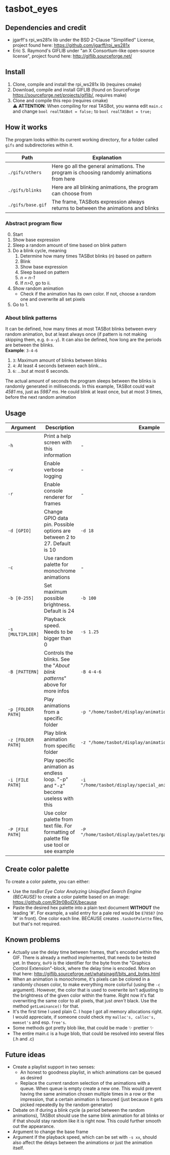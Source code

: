 # tasbot_eyes

## Dependencies and credit

* jgarff's rpi_ws281x lib under the BSD 2-Clause "Simplified" License, project found
  here: https://github.com/jgarff/rpi_ws281x
* Eric S. Raymond's GIFLIB under "an X Consortium-like open-source license", project found
  here: http://giflib.sourceforge.net/

## Install

1. Clone, compile and install the rpi_ws281x lib (requires cmake)
2. Download, compile and install GIFLIB (found on SourceForge https://sourceforge.net/projects/giflib/, requires make)
3. Clone and compile this repo (requires cmake)  
:warning: **ATTENTION**: When compiling for real TASBot, you wanna edit `main.c` and change `bool realTASBot = false;` to `bool realTASBot = true;` 

## How it works

The program looks within its current working directory, for a folder called `gifs` and subdirectories within it.

| Path | Explanation                                                                       |
| --- |-----------------------------------------------------------------------------------|
|`./gifs/others`| Here go all the general animations. The program is choosing randomly animations from here |
|`./gifs/blinks`| Here are all blinking animations, the program can choose from                     |
|`./gifs/base.gif`| The frame, TASBots expression always returns to between the animations and blinks |

### Abstract program flow

0. Start
1. Show base expression
2. Sleep a random amount of time based on blink pattern
3. Do a blink cycle, meaning  
    1. Determine how many times TASBot blinks (_n_) based on pattern
    2. Blink
    3. Show base expression
    4. Sleep based on pattern
    5. _n = n-1_
    6. If _n>0_, go to ii.
4. Show random animation
    * Check if the animation has its own color. If not, choose a random one and overwrite all set pixels
6. Go to 1.

### About blink patterns

It can be defined, how many times at most TASBot blinks between every random animation, but at least always once (if
pattern is not making skipping them, e.g. `0-x-y`). It can also be defined, how long are the periods are between the
blinks.  
**Example**: `3-4-6`

1. `3`: Maximum amount of blinks between blinks
2. `4`: At least 4 seconds between each blink...
3. `6`: ...but at most 6 seconds.

The actual amount of seconds the program sleeps between the blinks is randomly generated in milliseconds. In this
example, TASBot could wait _4581 ms_, just as _5987 ms_. He could blink at least once, but at most 3 times, before the
next random animation

## Usage

| Argument           | Description                                                                                                                                                                                                                | Example                                                                                           |
|--------------------|----------------------------------------------------------------------------------------------------------------------------------------------------------------------------------------------------------------------------|---------------------------------------------------------------------------------------------------|
| `-h`               | Print a help screen with this information                                                                                                                                                                                 | -                                                                                                 |
| `-v`               | Enable verbose logging                                                                                                                                                                                                     | -                                                                                                 |
| `-r`               | Enable console renderer for frames                                                                                                                                                                                         | -                                                                                                 |
| `-d [GPIO]`        | Change GPIO data pin. Possible options are between 2 to 27. Default is 10                                                                                                                                                  | `-d 18`                                                                                           |
| `-c`               | Use random palette for monochrome animations                                                                                                                                                                               | -                                                                                                 |
| `-b [0-255]`       | Set maximum possible brightness. Default is 24                                                                                                                                                                             | `-b 100`                                                                                          |
| `-s [MULTIPLIER]`  | Playback speed. Needs to be bigger than 0                                                                                                                                                                                  | `-s 1.25`                                                                                         |
| `-B [PATTERN]`     | Controls the blinks. See the "*About blink patterns*" above for more infos | `-B 4-4-6` |
| `-p [FOLDER PATH]` | Play animations from a specific folder                                                                                                                                                                                     | `-p "/home/tasbot/display/animations"`                                                         |
| `-z [FOLDER PATH]` | Play blink animation from specific folder                                                                                                                                                                                   | `-z "/home/tasbot/display/animations/blink`                                                    |
| `-i [FILE PATH]`   | Play specific animation as endless loop. "-p" and "-z" become useless with this                                                                                                                                            | `-i "/home/tasbot/display/special_animations/magfest.gif"`                                     |
| `-P [FILE PATH]`              | Use color palette from text file. For formatting of palette file use tool or see example                                                                                                                                   | `-P "/home/tasbot/display/palettes/gameboy.tasbotPalette"`                                     |

## Create color palette

To create a color palette, you can either:

* Use the *tasBot Eye Color Analyzing Uniquified Search Engine (BECAUSE)* to create a color palette based on an
  image: https://github.com/R3tr0BoiDX/because
* Paste the desired hex palette into a plain text document **WITHOUT** the leading '#'. For example, a valid entry for a
  pale red would be `E78587` (no '#' in front). One color each line. BECAUSE creates `.tasbotPalette` files, but that's
  not required.

## Known problems

* Actually use the delay time between frames, that's encoded within the GIF. There is already a method implemented, that
  needs to be tested yet. In theory, `0xF9` is the identifier for the byte from the "Graphics Control Extension"-block,
  where the delay time is encoded. More on that here: http://giflib.sourceforge.net/whatsinagif/bits_and_bytes.html
* When an animation is monochrome, it's pixels can be colored in a randomly chosen color, to make everything more
  colorful (using the `-c` argument). However, the color that is used to overwrite isn't adjusting to the brightness of
  the given color within the frame. Right now it's flat overwriting the same color to all pixels, that just _aren't_
  black. Use the method `getLuminance()` for that.
* It's the first time I used plain C. I hope I got all memory allocations right. I would appreciate, if someone could
  check my `malloc's, calloc's, memset's` and esp. `free's`.
* Some methods got pretty blob like, that could be made :sparkles: prettier :sparkles:
* The entire main.c is a huge blob, that could be resolved into several files (.h and .c)

## Future ideas

* Create a playlist support in two senses:
    * An honest to goodness playlist, in which animations can be queued as desired
    * Replace the current random selection of the animations with a queue. When queue is empty create a new one. This
      would prevent having the same animation chosen multiple times in a row or the impression, that a certain animation
      is favoured (just because it gets picked repeatedly by the random generator)
* Debate on if during a blink cycle (a period between the random animations), TASBot should use the same blink animation
  for all blinks or if that should stay random like it is right now. This could further smooth out the appearance.
* Argument to change the base frame
* Argument if the playback speed, which can be set with `-s xx`, should also affect the delays between the animations or just the animation itself.
